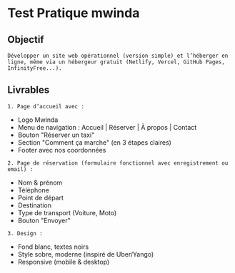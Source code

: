 # Test Pratique mwinda

## Objectif

    Développer un site web opérationnel (version simple) et l’héberger en ligne, même via un hébergeur gratuit (Netlify, Vercel, GitHub Pages, InfinityFree...).

## Livrables 

    1. Page d’accueil avec :
   - Logo Mwinda
   - Menu de navigation : Accueil | Réserver | À propos | Contact
   - Bouton "Réserver un taxi"
   - Section "Comment ça marche" (en 3 étapes claires)
   - Footer avec nos coordonnées

    2. Page de réservation (formulaire fonctionnel avec enregistrement ou email) :
   - Nom & prénom  
   - Téléphone  
   - Point de départ  
   - Destination  
   - Type de transport (Voiture, Moto)  
   - Bouton "Envoyer"

    3. Design :
   - Fond blanc, textes noirs  
   - Style sobre, moderne (inspiré de Uber/Yango)
   - Responsive (mobile & desktop)


